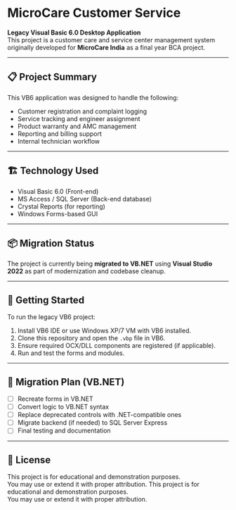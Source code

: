 # MicroCare Customer Service

**Legacy Visual Basic 6.0 Desktop Application**  
This project is a customer care and service center management system originally developed for **MicroCare India** as a final year BCA project.

---

## 📋 Project Summary

This VB6 application was designed to handle the following:

- Customer registration and complaint logging
- Service tracking and engineer assignment
- Product warranty and AMC management
- Reporting and billing support
- Internal technician workflow

---

## 🏗️ Technology Used

- Visual Basic 6.0 (Front-end)
- MS Access / SQL Server (Back-end database)
- Crystal Reports (for reporting)
- Windows Forms-based GUI

---

## 📦 Migration Status

The project is currently being **migrated to VB.NET** using **Visual Studio 2022** as part of modernization and codebase cleanup.

---

## 🚀 Getting Started

To run the legacy VB6 project:

1. Install VB6 IDE or use Windows XP/7 VM with VB6 installed.
2. Clone this repository and open the `.vbp` file in VB6.
3. Ensure required OCX/DLL components are registered (if applicable).
4. Run and test the forms and modules.

---

## 🔄 Migration Plan (VB.NET)

- [ ] Recreate forms in VB.NET  
- [ ] Convert logic to VB.NET syntax  
- [ ] Replace deprecated controls with .NET-compatible ones  
- [ ] Migrate backend (if needed) to SQL Server Express  
- [ ] Final testing and documentation

---

## 📜 License

This project is for educational and demonstration purposes.  
You may use or extend it with proper attribution.
This project is for educational and demonstration purposes.  
You may use or extend it with proper attribution.

